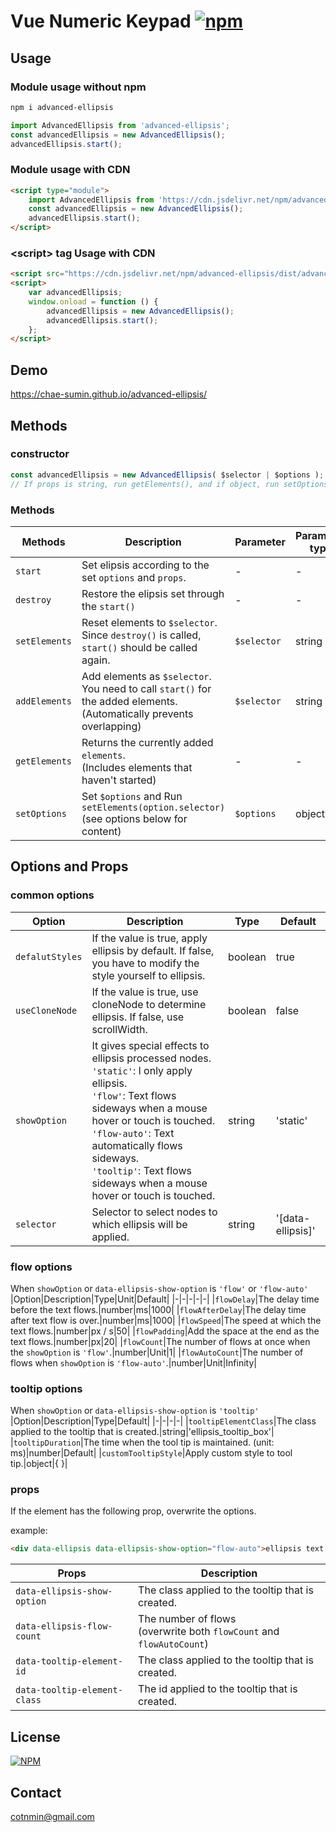 # Vue Numeric Keypad [![npm](https://img.shields.io/npm/v/advanced-ellipsis)](https://www.npmjs.com/package/advanced-ellipsis)



## Usage

### Module usage without npm
```bash
npm i advanced-ellipsis
```
```js
import AdvancedEllipsis from 'advanced-ellipsis';
const advancedEllipsis = new AdvancedEllipsis();
advancedEllipsis.start();
```
>
### Module usage with CDN
```html
<script type="module">
	import AdvancedEllipsis from 'https://cdn.jsdelivr.net/npm/advanced-ellipsis/dist/advanced-ellipsis.esm.js';
	const advancedEllipsis = new AdvancedEllipsis();
	advancedEllipsis.start();
</script>
```
>
### &lt;script&gt; tag Usage with CDN
```html
<script src="https://cdn.jsdelivr.net/npm/advanced-ellipsis/dist/advanced-ellipsis.js"></script>
<script>
	var advancedEllipsis;
	window.onload = function () {
		advancedEllipsis = new AdvancedEllipsis();
		advancedEllipsis.start();
	};
</script>
```


## Demo

https://chae-sumin.github.io/advanced-ellipsis/


## Methods

### constructor
```js
const advancedEllipsis = new AdvancedEllipsis( $selector | $options );
// If props is string, run getElements(), and if object, run setOptions().
```
### Methods
|Methods|Description|Parameter|Parameter type|return|
|-|-|-|-|-|
|`start`|Set elipsis according to the set `options` and `props`.|-|-|-|
|`destroy`|Restore the elipsis set through the `start()`|-|-|-|
|`setElements`|Reset elements to `$selector`.<br>Since `destroy()` is called, `start()` should be called again.|`$selector`|string|-|-|
|`addElements`|Add elements as `$selector`.<br>You need to call `start()` for the added elements.<br>(Automatically prevents overlapping)|`$selector`|string|-|
|`getElements`|Returns the currently added `elements`.<br>(Includes elements that haven't started)|-|-|Array&lt;HTMLElement&gt;|
|`setOptions`|Set `$options` and Run `setElements(option.selector)`<br>(see options below for content)|`$options`|object|-|


## Options and Props

### common options
|Option|Description|Type|Default|
|-|-|-|-|
|`defalutStyles`|If the value is true, apply ellipsis by default. If false, you have to modify the style yourself to ellipsis.|boolean|true|
|`useCloneNode`|If the value is true, use cloneNode to determine ellipsis. If false, use scrollWidth.|boolean|false|
|`showOption`|It gives special effects to ellipsis processed nodes.<br>`'static'`: I only apply ellipsis.<br>`'flow'`: Text flows sideways when a mouse hover or touch is touched.<br>`'flow-auto'`: Text automatically flows sideways.<br>`'tooltip'`: Text flows sideways when a mouse hover or touch is touched.|string|'static'|
|`selector`|Selector to select nodes to which ellipsis will be applied.|string|'[data-ellipsis]'|

### flow options
When `showOption` or `data-ellipsis-show-option` is `'flow'` or `'flow-auto'`
|Option|Description|Type|Unit|Default|
|-|-|-|-|-|
|`flowDelay`|The delay time before the text flows.|number|ms|1000|
|`flowAfterDelay`|The delay time after text flow is over.|number|ms|1000|
|`flowSpeed`|The speed at which the text flows.|number|px / s|50|
|`flowPadding`|Add the space at the end as the text flows.|number|px|20|
|`flowCount`|The number of flows at once when the `showOption` is `'flow'`.|number|Unit|1|
|`flowAutoCount`|The number of flows when `showOption` is `'flow-auto'`.|number|Unit|Infinity|

### tooltip options
When `showOption` or `data-ellipsis-show-option` is `'tooltip'`
|Option|Description|Type|Default|
|-|-|-|-|
|`tooltipElementClass`|The class applied to the tooltip that is created.|string|'ellipsis_tooltip_box'|
|`tooltipDuration`|The time when the tool tip is maintained. (unit: ms)|number|Default|
|`customTooltipStyle`|Apply custom style to tool tip.|object|{ }|

### props
If the element has the following prop, overwrite the options.
>
example:
``` html
<div data-ellipsis data-ellipsis-show-option="flow-auto">ellipsis text...</div>
```
|Props|Description|
|-|-|
|`data-ellipsis-show-option`|The class applied to the tooltip that is created.|
|`data-ellipsis-flow-count`|The number of flows<br>(overwrite both `flowCount` and `flowAutoCount`)|
|`data-tooltip-element-id`|The class applied to the tooltip that is created.|
|`data-tooltip-element-class`|The id applied to the tooltip that is created.|



## License

[![NPM](https://img.shields.io/npm/l/advanced-ellipsis)](https://github.com/Chae-Sumin/advanced-ellipsis/blob/master/LICENSE)

## Contact

cotnmin@gmail.com
